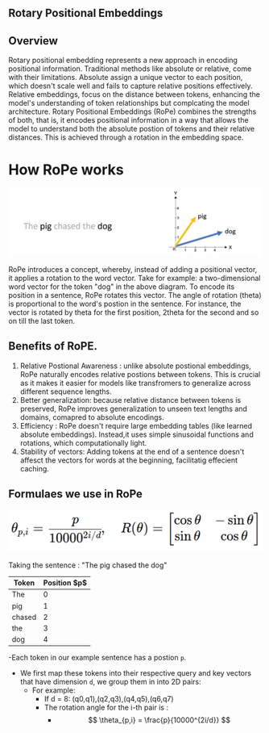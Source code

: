 ## Rotary Positional Embeddings

## Overview
Rotary positional embedding represents a new approach in encoding positional information.
Traditional methods like absolute or relative, come with their limitations.
Absolute assign a unique vector to each position, which doesn't scale well and fails to capture relative positions effectively.
Relative embeddings, focus on the distance between tokens, enhancing the model's understanding of token relationships but complcating the model architecture.
Rotary Positional Embeddings (RoPe) combines the strengths of both, that is, it encodes positional information in a way that allows the model to understand both the absolute postion of tokens and their relative distances.
This is achieved through a rotation in the embedding space.

# How RoPe works
![Output example:](../assets/rope_example.webp)

RoPe introduces a concept, whereby, instead of adding a positional vector, it applies a rotation to the word vector.
Take for example: a two-dimensional word vector for the token "dog" in the above diagram.
To encode its position in a sentence, RoPe rotates this vector.
The angle of rotation (theta) is proportional to the word's postion in the sentence.
For instance, the vector is rotated by theta for the first position, 2theta for the second and so on till the last token.

## Benefits of RoPE.
1. Relative Postional Awareness : unlike absolute postional embeddings, RoPe naturally encodes relative postions between tokens. This is crucial as it makes it easier for models like transfromers to generalize across different sequence lengths.
2. Better generalization: because relative distance between tokens is preserved, RoPe improves generalization to unseen text lengths and domains, comapred to absolute encodings.
3. Efficiency : RoPe doesn't require large embedding tables (like learned absolute embeddings). Instead,it uses simple sinusoidal functions and rotations, which computationally light.
4. Stability of vectors: Adding tokens at the end of a sentence doesn't affesct the vectors for words at the beginning, facilitatig effecient caching.

## Formulaes we use in RoPe
![Output example:](../assets/RoPE-Theta-Rotation-Formula.png)

Taking the sentence : "The pig chased the dog"

| Token  | Position \$p\$ |
| ------ | -------------- |
| The    | 0              |
| pig    | 1              |
| chased | 2              |
| the    | 3              |
| dog    | 4              |

-Each token in our example sentence has a postion `p`.
- We first map these tokens into their respective query and key vectors that have dimension `d`, we group them in into 2D pairs:
   - For example:
      - If d = 8: (q0,q1),(q2,q3),(q4,q5),(q6,q7)
      - The rotation angle for the i-th pair is :
          - $$
\theta_{p,i} = \frac{p}{10000^{2i/d}}
$$

   










